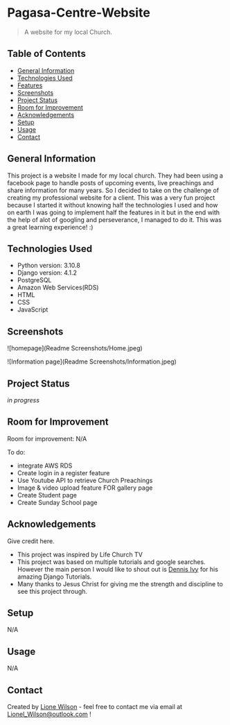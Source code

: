 # Pagasa-Centre-Website
> A website for my local Church.

## Table of Contents
* [General Information](#general-information)
* [Technologies Used](#technologies-used)
* [Features](#features)
* [Screenshots](#screenshots)
* [Project Status](#project-status)
* [Room for Improvement](#room-for-improvement)
* [Acknowledgements](#acknowledgements)
* [Setup](#setup)
* [Usage](#usage)
* [Contact](#contact)


## General Information
This project is a website I made for my local church. They had been using a facebook page to handle posts of upcoming events, live preachings and share information for many years.
So I decided to take on the challenge of creating my professional website for a client. This was a very fun project because I started it without knowing half the technologies I used and how on earth I was going to implement half the features in it but in the end with the help of alot of googling and perseverance, I managed to do it. This was a great learning experience! :)


## Technologies Used
* Python version: 3.10.8
* Django version: 4.1.2
* PostgreSQL
* Amazon Web Services(RDS)
* HTML
* CSS
* JavaScript


## Screenshots
![homepage](Readme Screenshots/Home.jpeg)

![Information page](Readme Screenshots/Information.jpeg)



## Project Status
_in progress_ 


## Room for Improvement

Room for improvement:
N/A

To do:
- integrate AWS RDS
- Create login in a register feature
- Use Youtube API to retrieve Church Preachings
- Image & video upload feature FOR gallery page
- Create Student page
- Create Sunday School page


## Acknowledgements
Give credit here.
- This project was inspired by Life Church TV 
- This project was based on multiple tutorials and google searches. However the main person I would like to shout out is [Dennis Ivy](https://www.youtube.com/c/DennisIvy) for his amazing Django Tutorials.
- Many thanks to Jesus Christ for giving me the strength and discipline to see this project through.


## Setup
N/A


## Usage
N/A


## Contact
Created by [Lione Wilson](https://github.com/Lionel-Wilson) - feel free to contact me via email at Lionel_Wilson@outlook.com !
